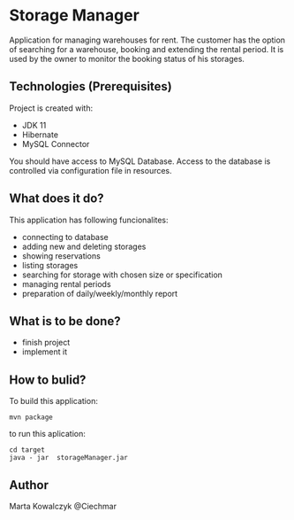 # Storage Manager


Application for managing warehouses for rent. The customer has the option of searching for a warehouse, booking and extending the rental period.
It is used by the owner to monitor the booking status of his storages.


## Technologies (Prerequisites)
Project is created with:
- JDK 11
- Hibernate 
- MySQL Connector

You should have access to MySQL Database. Access to the database is controlled via configuration file in resources.

## What does it do?

This application has following funcionalites:

- connecting to database
- adding new and deleting storages
- showing reservations
- listing storages
- searching for storage with chosen size or specification
- managing rental periods
- preparation of daily/weekly/monthly report

## What is to be done?
- finish project
- implement it


## How to bulid?

To build this application:
```aidl
mvn package
```

to run this aplication:

```
cd target
java - jar  storageManager.jar

```

## Author
Marta Kowalczyk @Ciechmar
